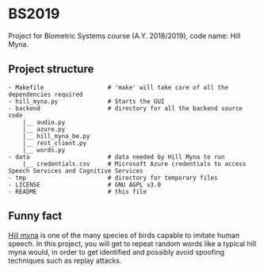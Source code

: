 # BS2019
Project for Biometric Systems course (A.Y. 2018/2019), code name: Hill Myna.

## Project structure
```
- Makefile                  # 'make' will take care of all the dependencies required
- hill_myna.py              # Starts the GUI
- backend                   # directory for all the backend source code
    |__ audio.py
    |__ azure.py
    |__ hill_myna_be.py
    |__ rest_client.py
    |__ words.py
- data                      # data needed by Hill Myna to run
    |__ credentials.csv     # Microsoft Azure credentials to access Speech Services and Cognitive Services
- tmp                       # directory for temporary files
- LICENSE                   # GNU AGPL v3.0
- README                    # this file
```

## Funny fact
[Hill myna][1] is one of the many species of birds capable to imitate human speech.
In this project, you will get to repeat random words like a typical hill myna would, in order to get identified and possibly
avoid spoofing techniques such as replay attacks.

[1]: https://en.wikipedia.org/wiki/Common_hill_myna
